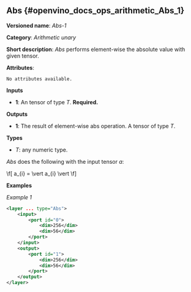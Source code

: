 ## Abs <a name="Abs"></a> {#openvino_docs_ops_arithmetic_Abs_1}

**Versioned name**: *Abs-1*

**Category**: *Arithmetic unary*

**Short description**: *Abs* performs element-wise the absolute value with given tensor.

**Attributes**:

    No attributes available.

**Inputs**

* **1**: An tensor of type *T*. **Required.**

**Outputs**

* **1**: The result of element-wise abs operation. A tensor of type *T*.

**Types**

* *T*: any numeric type.

*Abs* does the following with the input tensor *a*:

\f[
a_{i} = \vert a_{i} \vert
\f]

**Examples**

*Example 1*

```xml
<layer ... type="Abs">
    <input>
        <port id="0">
            <dim>256</dim>
            <dim>56</dim>
        </port>
    </input>
    <output>
        <port id="1">
            <dim>256</dim>
            <dim>56</dim>
        </port>
    </output>
</layer>
```
